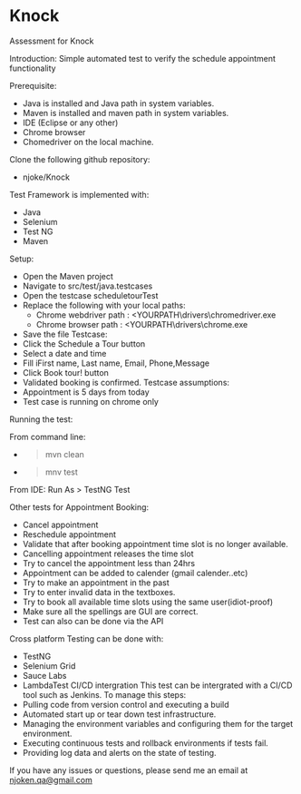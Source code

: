 # Knock
Assessment for Knock

Introduction:
Simple automated test to verify the schedule appointment functionality

Prerequisite:
- Java is installed and Java path in system variables. 
- Maven is installed and maven path in system variables.
- IDE (Eclipse or any other)
- Chrome browser
- Chomedriver on the local machine. 

Clone the following github repository:
- njoke/Knock

Test Framework is implemented with:
- Java
- Selenium
- Test NG
- Maven

Setup:
- Open the Maven project
- Navigate to src/test/java.testcases
- Open the testcase scheduletourTest
- Replace the following with your local paths:
	- Chrome webdriver path : <YOURPATH\\drivers\\chromedriver.exe
	- Chrome browser path : <YOURPATH\\drivers\\chrome.exe
- Save the file
Testcase:
 - Click the Schedule a Tour button
 - Select a date and time
 - Fill iFirst name, Last name, Email, Phone,Message
 - Click Book tour! button
 - Validated booking is confirmed.
Testcase assumptions:
 - Appointment is 5 days from today
 - Test case is running on chrome only

Running the test:

From command line:
* >mvn clean
* >mnv test
	
From IDE:
Run As > TestNG Test
	
Other tests for Appointment Booking:
- Cancel appointment
- Reschedule appointment
- Validate that after booking appointment time slot is no longer available.
- Cancelling appointment releases the time slot
- Try to cancel the appointment less than 24hrs
- Appointment can be added to calender (gmail calender..etc)
- Try to make an appointment in the past
- Try to enter invalid data in the textboxes.
- Try to book all available time slots using the same user(idiot-proof)
- Make sure all the spellings are GUI are correct.
- Test can also can be done via the API

Cross platform Testing can be done with:
- TestNG
- Selenium Grid
- Sauce Labs
- LambdaTest
CI/CD intergration
This test can be intergrated with a CI/CD tool such as Jenkins. To manage this steps:
- Pulling code from version control and executing a build
- Automated start up or tear down test infrastructure.
- Managing the environment variables and configuring them for the target environment.
- Executing continuous tests and rollback environments if tests fail.
- Providing log data and alerts on the state of testing.

If you have any issues or questions, please send me an email at njoken.qa@gmail.com
